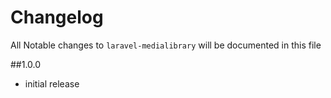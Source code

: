 # Changelog

All Notable changes to `laravel-medialibrary` will be documented in this file

##1.0.0
- initial release
